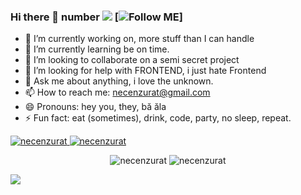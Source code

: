 ### Hi there 👋  number ![](https://komarev.com/ghpvc/?username=necenzurat&style=flat-square&label=Stalker) [![Follow ME](https://img.shields.io/github/followers/necenzurat?label=Follow&style=social)]


- 🔭 I’m currently working on, more stuff than I can handle
- 🌱 I’m currently learning be on time.
- 👯 I’m looking to collaborate on a semi secret project
- 🤔 I’m looking for help with FRONTEND, i just hate Frontend
- 💬 Ask me about anything, i love the unknown.
- 📫 How to reach me: necenzurat@gmail.com
- 😄 Pronouns: hey you, they, bă ăla
- ⚡ Fun fact: eat (sometimes), drink, code, party, no sleep, repeat.


<p >
 <a href="https://www.linkedin.com/in/necenzurat/" target="blank">
  <img src="https://img.shields.io/badge/LinkedIn-0077B5?style=for-the-badge&logo=linkedin&logoColor=white" alt="necenzurat" />
 </a>
 <a href="https://wakatime.com/necenzurat/" target="blank">
  <img src="https://wakatime.com/badge/user/66b6796d-eb84-4bb9-b9d2-8dc882f4c6ac.svg?style=for-the-badge" alt="necenzurat" />
 </a>
</p>

 
</p>
<p align="center">
  <img src="https://github-readme-stats.vercel.app/api?username=necenzurat&show_icons=true&locale=en&theme=dark&include_all_commits=true&count_private=true" alt="necenzurat" />
<img src="https://github-readme-streak-stats.herokuapp.com/?user=necenzurat&theme=dark" alt="necenzurat" />
</p>

![](https://hit.yhype.me/github/profile?user_id=145449)
